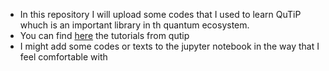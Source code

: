 * In this repository I will upload some codes that I used to learn QuTiP whuch is an important library in th quantum ecosystem.
* You can find [here](https://qutip.org/qutip-tutorials/) the tutorials from qutip
* I might add some codes or texts to the jupyter notebook in the way that I feel comfortable with
